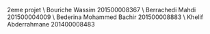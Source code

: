 2eme projet \ 
Bouriche Wassim 201500008367 \ Berrachedi Mahdi 201500004009 \ Bederina Mohammed Bachir 201500008883 \ Khelif Abderrahmane 201400008483

